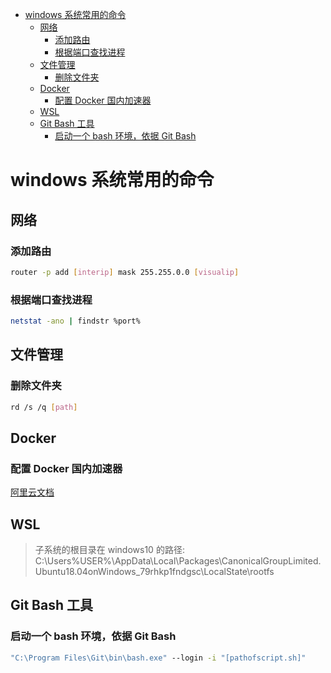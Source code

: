 
- [windows 系统常用的命令](#windows-系统常用的命令)
  - [网络](#网络)
    - [添加路由](#添加路由)
    - [根据端口查找进程](#根据端口查找进程)
  - [文件管理](#文件管理)
    - [删除文件夹](#删除文件夹)
  - [Docker](#Docker)
    - [配置 Docker 国内加速器](#配置-Docker-国内加速器)
  - [WSL](#WSL)
  - [Git Bash 工具](#Git-Bash-工具)
    - [启动一个 bash 环境，依据 Git Bash](#启动一个-bash-环境依据-Git-Bash)

# windows 系统常用的命令

## 网络

### 添加路由
```sh
router -p add [interip] mask 255.255.0.0 [visualip]
```

### 根据端口查找进程
```sh
netstat -ano | findstr %port%
```

## 文件管理

### 删除文件夹
```sh
rd /s /q [path]
```

## Docker

### 配置 Docker 国内加速器
[阿里云文档](https://cr.console.aliyun.com/cn-beijing/instances/mirrors)

## WSL

> 子系统的根目录在 windows10 的路径:
> C:\Users\%USER%\AppData\Local\Packages\CanonicalGroupLimited.Ubuntu18.04onWindows_79rhkp1fndgsc\LocalState\rootfs



## Git Bash 工具

### 启动一个 bash 环境，依据 Git Bash
```cmd
"C:\Program Files\Git\bin\bash.exe" --login -i "[pathofscript.sh]"
```